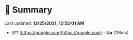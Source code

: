 # 📖 Summary
Last updated: **12/25/2021, 12:52:01 AM**

- `GET` [https://google.com](https://google.com) - **Up** (118ms)

